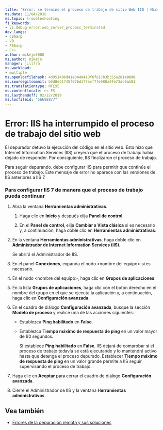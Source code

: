 ```yaml
---
title: 'Error: se terminó el proceso de trabajo de sitio Web IIS | Microsoft Docs'
ms.date: 11/04/2016
ms.topic: troubleshooting
f1_keywords:
- vs.debug.error.web_server_process_terminated
dev_langs:
- CSharp
- VB
- FSharp
- C++
author: mikejo5000
ms.author: mikejo
manager: jillfra
ms.workload:
- multiple
ms.openlocfilehash: 4d951486d41e3449410f6f815b3b355a281e0898
ms.sourcegitcommit: b0d8e61745f67bd1f7ecf7fe080a0fe73ac6a181
ms.translationtype: MTE95
ms.contentlocale: es-ES
ms.lasthandoff: 02/22/2019
ms.locfileid: "56698877"
---
```

# <a name="error-web-site-worker-process-has-been-terminated-by-iis"></a>Error: IIS ha interrumpido el proceso de trabajo del sitio web
El depurador detuvo la ejecución del código en el sitio web. Esto hizo que Internet Information Services (IIS) creyera que el proceso de trabajo había dejado de responder. Por consiguiente, IIS finalizaron el proceso de trabajo.

 Para seguir depurando, debe configurar IIS para permitir que continúe el proceso de trabajo. Este mensaje de error no aparece con las versiones de IIS anteriores a IIS 7.

### <a name="to-configure-iis-7-to-allow-the-worker-process-to-continue"></a>Para configurar IIS 7 de manera que el proceso de trabajo pueda continuar

1. Abra la ventana **Herramientas administrativas**.

   1.  Haga clic en **Inicio** y después elija **Panel de control**.

   2.  En el **Panel de control**, elija **Cambiar a Vista clásica** si es necesario y, a continuación, haga doble clic en **Herramientas administrativas**.

2. En la ventana **Herramientas administrativas**, haga doble clic en **Administrador de Internet Information Services (IIS)**.

    Se abrirá el Administrador de IIS.

3. En el panel **Conexiones**, expanda el nodo \<nombre del equipo> si es necesario.

4. En el nodo \<nombre del equipo>, haga clic en **Grupos de aplicaciones**.

5. En la lista **Grupos de aplicaciones**, haga clic con el botón derecho en el nombre del grupo en el que se ejecuta la aplicación y, a continuación, haga clic en **Configuración avanzada**.

6. En el cuadro de diálogo **Configuración avanzada**, busque la sección **Modelo de proceso** y realice una de las acciones siguientes:

   - Establezca **Ping habilitado** en **False**.

   - Establezca **Tiempo máximo de respuesta de ping** en un valor mayor de 90 segundos.

     Si establece **Ping habilitado** en **False**, IIS dejará de comprobar si el proceso de trabajo todavía se está ejecutando y lo mantendrá activo hasta que detenga el proceso depurado. Establecer **Tiempo máximo de respuesta de ping** en un valor grande permite a IIS seguir supervisando el proceso de trabajo.

7. Haga clic en **Aceptar** para cerrar el cuadro de diálogo **Configuración avanzada**.

8. Cierre el Administrador de IIS y la ventana **Herramientas administrativas**.

## <a name="see-also"></a>Vea también
- [Errores de la depuración remota y sus soluciones](../debugger/remote-debugging-errors-and-troubleshooting.md)